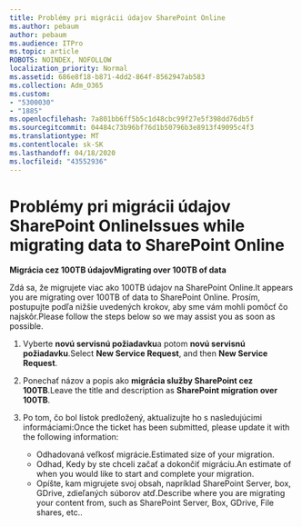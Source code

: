 ```yaml
---
title: Problémy pri migrácii údajov SharePoint Online
ms.author: pebaum
author: pebaum
ms.audience: ITPro
ms.topic: article
ROBOTS: NOINDEX, NOFOLLOW
localization_priority: Normal
ms.assetid: 686e8f18-b871-4dd2-864f-8562947ab583
ms.collection: Adm_O365
ms.custom:
- "5300030"
- "1885"
ms.openlocfilehash: 7a801bb6ff5b5c1d48cbc99f27e5f398dd76db5f
ms.sourcegitcommit: 04484c73b96bf76d1b50796b3e8913f49095c4f3
ms.translationtype: MT
ms.contentlocale: sk-SK
ms.lasthandoff: 04/18/2020
ms.locfileid: "43552936"
---
```

# <a name="issues-while-migrating-data-to-sharepoint-online"></a><span data-ttu-id="fef1e-102">Problémy pri migrácii údajov SharePoint Online</span><span class="sxs-lookup"><span data-stu-id="fef1e-102">Issues while migrating data to SharePoint Online</span></span>

<span data-ttu-id="fef1e-103">**Migrácia cez 100TB údajov**</span><span class="sxs-lookup"><span data-stu-id="fef1e-103">**Migrating over 100TB of data**</span></span>

<span data-ttu-id="fef1e-104">Zdá sa, že migrujete viac ako 100TB údajov na SharePoint Online.</span><span class="sxs-lookup"><span data-stu-id="fef1e-104">It appears you are migrating over 100TB of data to SharePoint Online.</span></span> <span data-ttu-id="fef1e-105">Prosím, postupujte podľa nižšie uvedených krokov, aby sme vám mohli pomôcť čo najskôr.</span><span class="sxs-lookup"><span data-stu-id="fef1e-105">Please follow the steps below so we may assist you as soon as possible.</span></span> 

1. <span data-ttu-id="fef1e-106">Vyberte **novú servisnú požiadavku**a potom **novú servisnú požiadavku**.</span><span class="sxs-lookup"><span data-stu-id="fef1e-106">Select **New Service Request**, and then **New Service Request**.</span></span> 
2. <span data-ttu-id="fef1e-107">Ponechať názov a popis ako **migrácia služby SharePoint cez 100TB**.</span><span class="sxs-lookup"><span data-stu-id="fef1e-107">Leave the title and description as **SharePoint migration over 100TB**.</span></span>
3. <span data-ttu-id="fef1e-108">Po tom, čo bol lístok predložený, aktualizujte ho s nasledujúcimi informáciami:</span><span class="sxs-lookup"><span data-stu-id="fef1e-108">Once the ticket has been submitted, please update it with the following information:</span></span> 

    - <span data-ttu-id="fef1e-109">Odhadovaná veľkosť migrácie.</span><span class="sxs-lookup"><span data-stu-id="fef1e-109">Estimated size of your migration.</span></span>
    - <span data-ttu-id="fef1e-110">Odhad, Kedy by ste chceli začať a dokončiť migráciu.</span><span class="sxs-lookup"><span data-stu-id="fef1e-110">An estimate of when you would like to start and complete your migration.</span></span>
    - <span data-ttu-id="fef1e-111">Opíšte, kam migrujete svoj obsah, napríklad SharePoint Server, box, GDrive, zdieľaných súborov atď.</span><span class="sxs-lookup"><span data-stu-id="fef1e-111">Describe where you are migrating your content from, such as SharePoint Server, Box, GDrive, File shares, etc..</span></span>
